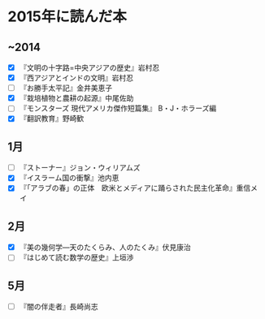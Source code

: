 # 2015年に読んだ本

## ~2014
- [x] 『文明の十字路=中央アジアの歴史』岩村忍
- [x] 『西アジアとインドの文明』岩村忍
- [ ] 『お勝手太平記』金井美恵子
- [x] 『栽培植物と農耕の起源』中尾佐助
- [ ] 『モンスターズ 現代アメリカ傑作短篇集』 B・J・ホラーズ編
- [x] 『翻訳教育』野崎歓

## 1月
- [ ] 『ストーナー』ジョン・ウィリアムズ
- [x] 『イスラーム国の衝撃』池内恵
- [x] 『「アラブの春」の正体　欧米とメディアに踊らされた民主化革命』重信メイ

## 2月
- [x] 『美の幾何学―天のたくらみ、人のたくみ』伏見康治
- [ ] 『はじめて読む数学の歴史』上垣渉

## 5月
- [ ] 『闇の伴走者』長崎尚志